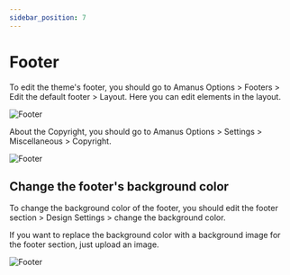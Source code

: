 ```yaml
---
sidebar_position: 7
---
```

# Footer

To edit the theme's footer, you should go to Amanus Options > Footers > Edit the default footer > Layout. Here you can edit elements in the layout.

![Footer](./img/footer.avif)

About the Copyright, you should go to Amanus Options > Settings > Miscellaneous > Copyright. 

![Footer](./img/footer-copyright.avif)

## Change the footer's background color

To change the background color of the footer, you should edit the footer section > Design Settings > change the background color. 

If you want to replace the background color with a background image for the footer section, just upload an image. 

![Footer](./img/footer-bg.avif)

